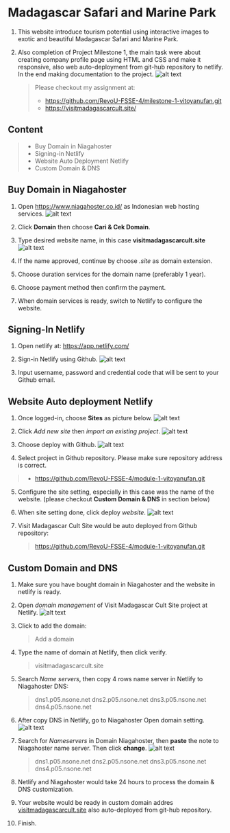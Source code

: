 # Madagascar Safari and Marine Park

1. This website introduce tourism potential using interactive images to exotic and beautiful Madagascar Safari and Marine Park.

2. Also completion of Project Milestone 1, the main task were about creating company profile page using HTML and CSS and make it responsive, also web auto-deployment from git-hub repository to netlify. In the end making documentation to the project.
![alt text](asset/assetReadMe/readMe-Cover.jpg)

    >Please checkout my assignment at:
    > * https://github.com/RevoU-FSSE-4/milestone-1-vitoyanufan.git
    > * https://visitmadagascarcult.site/

## Content

   > * Buy Domain in Niagahoster
   > * Signing-in Netlify
   > * Website Auto Deployment Netlify
   > * Custom Domain & DNS

## Buy Domain in Niagahoster

1. Open https://www.niagahoster.co.id/ as Indonesian web hosting services.
![alt text](asset/assetReadMe/niagahoster.png)

2. Click **Domain** then choose **Cari & Cek Domain**.

3. Type desired website name, in this case **visitmadagascarcult.site**
![alt text](asset/assetReadMe/niagahostersite.png)

4. If the name approved, continue by choose _.site_ as domain extension.

5. Choose duration services for the domain name (preferably 1 year).

6. Choose payment method then confirm the payment.

7. When domain services is ready, switch to Netlify to configure the website.

## Signing-In Netlify

1. Open netlify at: https://app.netlify.com/

2. Sign-in Netlify using Github.
![alt text](asset/assetReadMe/readMe-SignIn.jpg)

3. Input username, password and credential code that will be sent to your Github email.

## Website Auto deployment Netlify

1. Once logged-in, choose **Sites** as picture below.
![alt text](asset/assetReadMe/readMe-netlifySites.jpg)

2. Click *Add new site* then *import an existing project*.
![alt text](asset/assetReadMe/readMe-netlifyImport.jpg)

3. Choose deploy with Github.
![alt text](asset/assetReadMe/readMe-netlifyImportGitHub.jpg)

4. Select project in Github repository. Please make sure repository address is correct.
> * https://github.com/RevoU-FSSE-4/module-1-vitoyanufan.git

5. Configure the site setting, especially in this case was the name of the website. (please checkout **Custom Domain & DNS** in section below)

6. When site setting done, click deploy *website*.
![alt text](asset/assetReadMe/deployNetlify.png)

7. Visit Madagascar Cult Site would be auto deployed from Github repository: 
    > https://github.com/RevoU-FSSE-4/module-1-vitoyanufan.git

## Custom Domain and DNS

1. Make sure you have bought domain in Niagahoster and the website in netlify is ready.

2. Open _domain management_ of Visit Madagascar Cult Site project at Netlify.
![alt text](image.png)

3. Click to add the domain: 
    > Add a domain

4. Type the name of domain at Netlify, then click verify. 
    > visitmadagascarcult.site

5. Search _Name servers_, then copy 4 rows name server in Netlify to Niagahoster DNS:
    > dns1.p05.nsone.net
    > dns2.p05.nsone.net
    > dns3.p05.nsone.net
    > dns4.p05.nsone.net

6. After copy DNS in Netlify, go to Niagahoster Open domain setting.
![alt text](asset/assetReadMe/niagahosterdomain.png)

7. Search for _Nameservers_ in Domain Niagahoster, then **paste** the note to Niagahoster name server. Then click **change**.
![alt text](asset/assetReadMe/netlifydnscode.png)
    > dns1.p05.nsone.net
    > dns2.p05.nsone.net
    > dns3.p05.nsone.net
    > dns4.p05.nsone.net

8. Netlify and Niagahoster would take 24 hours to process the domain & DNS customization.

9. Your website would be ready in custom domain addres [visitmadagascarcult.site](https://visitmadagascarcult.site/) also auto-deployed from git-hub repository.

10. Finish.


